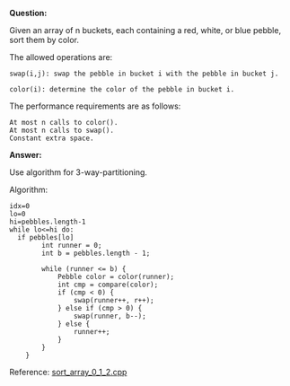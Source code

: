 **Question:**

Given an array of n buckets, each containing a red, white, or blue pebble, sort them by color. 

The allowed operations are:

    swap(i,j): swap the pebble in bucket i with the pebble in bucket j.
    
    color(i): determine the color of the pebble in bucket i.

The performance requirements are as follows:

    At most n calls to color().
    At most n calls to swap().
    Constant extra space.
          
**Answer:**

Use algorithm for 3-way-partitioning.

Algorithm:
    
    idx=0
    lo=0
    hi=pebbles.length-1
    while lo<=hi do:
      if pebbles[lo]  
            int runner = 0;
            int b = pebbles.length - 1;

            while (runner <= b) {
                Pebble color = color(runner);
                int cmp = compare(color);
                if (cmp < 0) {
                    swap(runner++, r++);
                } else if (cmp > 0) {
                    swap(runner, b--);
                } else {
                    runner++;
                }
            }
        }
        
Reference: [sort_array_0_1_2.cpp](https://github.com/10adnan75/DSA/blob/main/sort_array_0_1_2.cpp)
